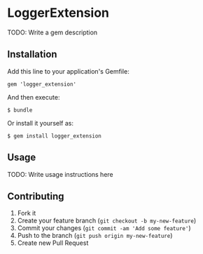 # LoggerExtension

TODO: Write a gem description

## Installation

Add this line to your application's Gemfile:

    gem 'logger_extension'

And then execute:

    $ bundle

Or install it yourself as:

    $ gem install logger_extension

## Usage

TODO: Write usage instructions here

## Contributing

1. Fork it
2. Create your feature branch (`git checkout -b my-new-feature`)
3. Commit your changes (`git commit -am 'Add some feature'`)
4. Push to the branch (`git push origin my-new-feature`)
5. Create new Pull Request
